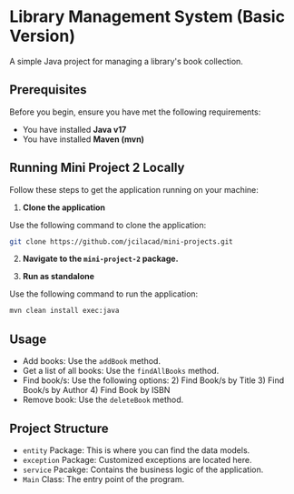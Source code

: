 # Library Management System (Basic Version)

A simple Java project for managing a library's book collection.

## Prerequisites

Before you begin, ensure you have met the following requirements:

- You have installed **Java v17**
- You have installed **Maven (mvn)**

## Running Mini Project 2 Locally

Follow these steps to get the application running on your machine:

1. **Clone the application**

Use the following command to clone the application:
```bash
git clone https://github.com/jcilacad/mini-projects.git
```

2. **Navigate to the `mini-project-2` package.**

3. **Run as standalone**

Use the following command to run the application:
```bash
mvn clean install exec:java
```

## Usage

- Add books: Use the `addBook` method.
- Get a list of all books: Use the `findAllBooks` method.
- Find book/s: Use the following options:
    2) Find Book/s by Title
    3) Find Book/s by Author
    4) Find Book by ISBN
- Remove book: Use the `deleteBook` method.


## Project Structure

- `entity` Package: This is where you can find the data models.
- `exception` Package: Customized exceptions are located here.
- `service` Pacakge: Contains the business logic of the application.
- `Main` Class: The entry point of the program.
